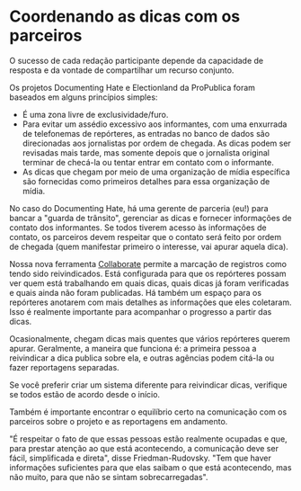 # Coordenando as dicas com os parceiros

O sucesso de cada redação participante depende da capacidade de resposta e da vontade de compartilhar um recurso conjunto.

Os projetos Documenting Hate e Electionland da ProPublica foram baseados em alguns princípios simples:

* É uma zona livre de exclusividade/furo.
* Para evitar um assédio excessivo aos informantes, com uma enxurrada de telefonemas de repórteres, as entradas no banco de dados são direcionadas aos jornalistas por ordem de chegada. As dicas podem ser revisadas mais tarde, mas somente depois que o jornalista original terminar de checá-la ou tentar entrar em contato com o informante.
* As dicas que chegam por meio de uma organização de mídia específica são fornecidas como primeiros detalhes para essa organização de mídia.

No caso do Documenting Hate, há uma gerente de parceria \(eu!\) para bancar a "guarda de trânsito", gerenciar as dicas e fornecer informações de contato dos informantes. Se todos tiverem acesso às informações de contato, os parceiros devem respeitar que o contato será feito por ordem de chegada (quem manifestar primeiro o interesse, vai apurar aquela dica).

Nossa nova ferramenta [Collaborate](https://www.propublica.org/nerds/making-collaborative-data-projects-easier-our-new-tool-collaborate-is-here) permite a marcação de registros como tendo sido reivindicados. Está configurada para que os repórteres possam ver quem está trabalhando em quais dicas, quais dicas já foram verificadas e quais ainda não foram publicadas. Há também um espaço para os repórteres anotarem com mais detalhes as informações que eles coletaram. Isso é realmente importante para acompanhar o progresso a partir das dicas.

Ocasionalmente, chegam dicas mais quentes que vários repórteres querem apurar. Geralmente, a maneira que funciona é: a primeira pessoa a reivindicar a dica publica sobre ela, e outras agências podem citá-la ou fazer reportagens separadas.

Se você preferir criar um sistema diferente para reivindicar dicas, verifique se todos estão de acordo desde o início.

Também é importante encontrar o equilíbrio certo na comunicação com os parceiros sobre o projeto e as reportagens em andamento.

"É respeitar o fato de que essas pessoas estão realmente ocupadas e que, para prestar atenção ao que está acontecendo, a comunicação deve ser fácil, simplificada e direta", disse Friedman-Rudovsky. "Tem que haver informações suficientes para que elas saibam o que está acontecendo, mas não muito, para que não se sintam sobrecarregadas".


